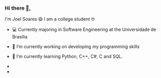 ### Hi there 👋, 
I'm Joel Soares 😄
I am a college student 🤓
- 💻 Currently majoring in Software Engineering at the Universidade de Brasilia 
- 🔭 I’m currently working on developing my programming skills
- 🌱 I’m currently learning Python, C++, C#, C and SQL.
- 
- <!--
- 👯 I’m looking to collaborate on ...

- 🤔 I’m looking for help with ...
- 💬 Ask me about ...
- 📫 How to reach me: ...
- 😄 Pronouns: ...
- ⚡ Fun fact: ...
-->
